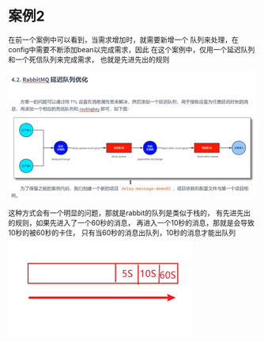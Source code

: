 # 案例2

在前一个案例中可以看到，当需求增加时，就需要新增一个
队列来处理，在config中需要不断添加bean以完成需求，因此
在这个案例中，仅用一个延迟队列和一个死信队列来完成需求，
也就是先进先出的规则

![img.png](img.png)

这种方式会有一个明显的问题，那就是rabbit的队列是类似于栈的，
有先进先出的规则，如果先进入了一个60秒的消息，
再进入一个10秒的消息，那就是会导致10秒的被60秒的卡住，
只有当60秒的消息出队列，10秒的消息才能出队列
![img_1.png](img_1.png)